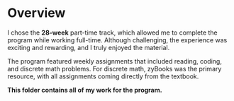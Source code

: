 # Overview

I chose the **28-week** part-time track, which allowed me to complete the program while working full-time. Although challenging, the experience was exciting and rewarding, and I truly enjoyed the material.

The program featured weekly assignments that included reading, coding, and discrete math problems. For discrete math, zyBooks was the primary resource, with all assignments coming directly from the textbook.

**This folder contains all of my work for the program.**
